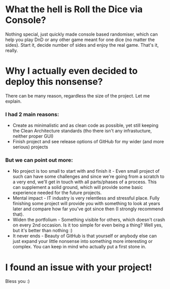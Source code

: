 # What the hell is Roll the Dice via Console?
Nothing special, just quickly made console based randomiser, which can help you play DnD or any other game meant for one dice (no matter the sides).
Start it, decide number of sides and enjoy the real game. That's it, really.

# Why I actually even decided to deploy this nonsense?
There can be many reason, regardless the size of the project. Let me explain.
### I had 2 main reasons:
   - Create as minimalistic and as clean code as possible, yet still keeping the Clean Architecture standards (tho there isn't any infrastucture, neither proper GUI)
   - Finish project and see release options of GitHub for my wider (and more serious) projects
### But we can point out more:
   - No project is too small to start with and finish it - Even small project of such can have some challenges and since we're going from a scratch to a very end, we'll get in touch with all parts/phases of a process. This can supplement a solid ground, which will provide some basic experience needed for the future projects.
   - Mental impact - IT industry is very relentless and stressful place. Fully finishing some project will provide you with something to look at years later and compare how far you've got since then (I strongly recommend that).
   - Widen the portfolium - Something visible for others, which doesn't crash on every 2nd occasion. Is it too simple for even being a thing? Well yes, but it's better than nothing :)
   - It never ends - Beauty of GitHub is that yourself or anybody else can just expand your little nonsense into something more interesting or complex. You can keep in mind who actually put a first stone in.

# I found an issue with your project!
Bless you :)
